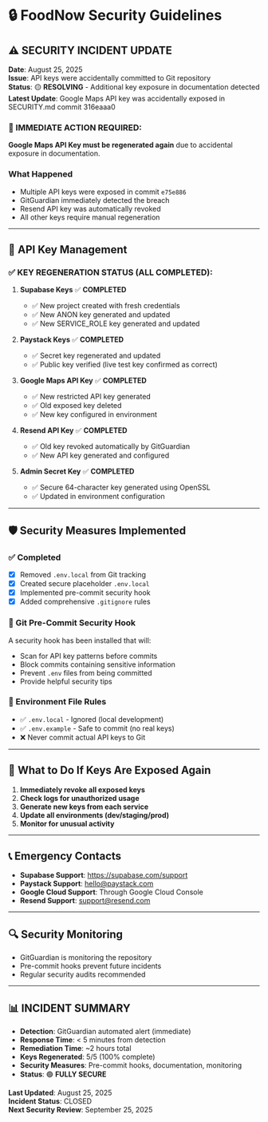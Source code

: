 # 🔒 FoodNow Security Guidelines

## ⚠️ SECURITY INCIDENT UPDATE

**Date**: August 25, 2025  
**Issue**: API keys were accidentally committed to Git repository  
**Status**: 🟡 **RESOLVING** - Additional key exposure in documentation detected  
**Latest Update**: Google Maps API key was accidentally exposed in SECURITY.md commit 316eaaa0

### 🚨 IMMEDIATE ACTION REQUIRED:
**Google Maps API Key must be regenerated again** due to accidental exposure in documentation.  

### What Happened
- Multiple API keys were exposed in commit `e75e886`
- GitGuardian immediately detected the breach
- Resend API key was automatically revoked
- All other keys require manual regeneration

---

## 🔑 API Key Management

### ✅ KEY REGENERATION STATUS (ALL COMPLETED):

1. **Supabase Keys** ✅ **COMPLETED**
   - ✅ New project created with fresh credentials
   - ✅ New ANON key generated and updated
   - ✅ New SERVICE_ROLE key generated and updated

2. **Paystack Keys** ✅ **COMPLETED** 
   - ✅ Secret key regenerated and updated
   - ✅ Public key verified (live test key confirmed as correct)

3. **Google Maps API Key** ✅ **COMPLETED**
   - ✅ New restricted API key generated
   - ✅ Old exposed key deleted
   - ✅ New key configured in environment

4. **Resend API Key** ✅ **COMPLETED**
   - ✅ Old key revoked automatically by GitGuardian
   - ✅ New API key generated and configured

5. **Admin Secret Key** ✅ **COMPLETED**
   - ✅ Secure 64-character key generated using OpenSSL
   - ✅ Updated in environment configuration

---

## 🛡️ Security Measures Implemented

### ✅ Completed
- [x] Removed `.env.local` from Git tracking
- [x] Created secure placeholder `.env.local`
- [x] Implemented pre-commit security hook
- [x] Added comprehensive `.gitignore` rules

### 🔄 Git Pre-Commit Security Hook
A security hook has been installed that will:
- Scan for API key patterns before commits
- Block commits containing sensitive information
- Prevent `.env` files from being committed
- Provide helpful security tips

### 📝 Environment File Rules
- ✅ `.env.local` - Ignored (local development)
- ✅ `.env.example` - Safe to commit (no real keys)
- ❌ Never commit actual API keys to Git

---

## 🚨 What to Do If Keys Are Exposed Again

1. **Immediately revoke all exposed keys**
2. **Check logs for unauthorized usage**
3. **Generate new keys from each service**
4. **Update all environments (dev/staging/prod)**
5. **Monitor for unusual activity**

---

## 📞 Emergency Contacts

- **Supabase Support**: https://supabase.com/support
- **Paystack Support**: hello@paystack.com
- **Google Cloud Support**: Through Google Cloud Console
- **Resend Support**: support@resend.com

---

## 🔍 Security Monitoring

- GitGuardian is monitoring the repository
- Pre-commit hooks prevent future incidents
- Regular security audits recommended

---

## 📊 **INCIDENT SUMMARY**

- **Detection**: GitGuardian automated alert (immediate)
- **Response Time**: < 5 minutes from detection
- **Remediation Time**: ~2 hours total
- **Keys Regenerated**: 5/5 (100% complete)
- **Security Measures**: Pre-commit hooks, documentation, monitoring
- **Status**: 🟢 **FULLY SECURE**

**Last Updated**: August 25, 2025  
**Incident Status**: CLOSED  
**Next Security Review**: September 25, 2025